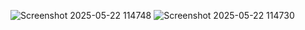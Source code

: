 ![Screenshot 2025-05-22 114748](https://github.com/user-attachments/assets/bdaf4b25-75e6-4140-8d55-1e709c255162)
![Screenshot 2025-05-22 114730](https://github.com/user-attachments/assets/bcf9204e-36f1-4809-9ece-921970200b66)
